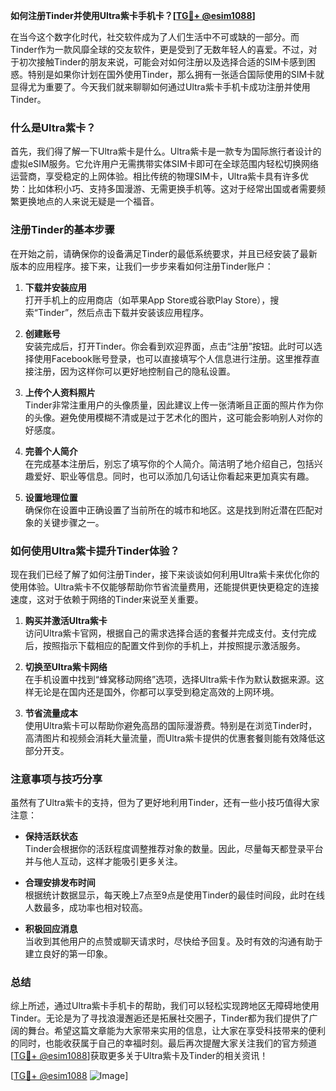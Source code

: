 **如何注册Tinder并使用Ultra紫卡手机卡？[[TG💪+ @esim1088](https://t.me/s/esim1088)]**

在当今这个数字化时代，社交软件成为了人们生活中不可或缺的一部分。而Tinder作为一款风靡全球的交友软件，更是受到了无数年轻人的喜爱。不过，对于初次接触Tinder的朋友来说，可能会对如何注册以及选择合适的SIM卡感到困惑。特别是如果你计划在国外使用Tinder，那么拥有一张适合国际使用的SIM卡就显得尤为重要了。今天我们就来聊聊如何通过Ultra紫卡手机卡成功注册并使用Tinder。

### 什么是Ultra紫卡？

首先，我们得了解一下Ultra紫卡是什么。Ultra紫卡是一款专为国际旅行者设计的虚拟eSIM服务。它允许用户无需携带实体SIM卡即可在全球范围内轻松切换网络运营商，享受稳定的上网体验。相比传统的物理SIM卡，Ultra紫卡具有许多优势：比如体积小巧、支持多国漫游、无需更换手机等。这对于经常出国或者需要频繁更换地点的人来说无疑是一个福音。

### 注册Tinder的基本步骤

在开始之前，请确保你的设备满足Tinder的最低系统要求，并且已经安装了最新版本的应用程序。接下来，让我们一步步来看如何注册Tinder账户：

1. **下载并安装应用**  
   打开手机上的应用商店（如苹果App Store或谷歌Play Store），搜索“Tinder”，然后点击下载并安装该应用程序。

2. **创建账号**  
   安装完成后，打开Tinder。你会看到欢迎界面，点击“注册”按钮。此时可以选择使用Facebook账号登录，也可以直接填写个人信息进行注册。这里推荐直接注册，因为这样你可以更好地控制自己的隐私设置。

3. **上传个人资料照片**  
   Tinder非常注重用户的头像质量，因此建议上传一张清晰且正面的照片作为你的头像。避免使用模糊不清或是过于艺术化的图片，这可能会影响别人对你的好感度。

4. **完善个人简介**  
   在完成基本注册后，别忘了填写你的个人简介。简洁明了地介绍自己，包括兴趣爱好、职业等信息。同时，也可以添加几句话让你看起来更加真实有趣。

5. **设置地理位置**  
   确保你在设置中正确设置了当前所在的城市和地区。这是找到附近潜在匹配对象的关键步骤之一。

### 如何使用Ultra紫卡提升Tinder体验？

现在我们已经了解了如何注册Tinder，接下来谈谈如何利用Ultra紫卡来优化你的使用体验。Ultra紫卡不仅能够帮助你节省流量费用，还能提供更快更稳定的连接速度，这对于依赖于网络的Tinder来说至关重要。

1. **购买并激活Ultra紫卡**  
   访问Ultra紫卡官网，根据自己的需求选择合适的套餐并完成支付。支付完成后，按照指示下载相应的配置文件到你的手机上，并按照提示激活服务。

2. **切换至Ultra紫卡网络**  
   在手机设置中找到“蜂窝移动网络”选项，选择Ultra紫卡作为默认数据来源。这样无论是在国内还是国外，你都可以享受到稳定高效的上网环境。

3. **节省流量成本**  
   使用Ultra紫卡可以帮助你避免高昂的国际漫游费。特别是在浏览Tinder时，高清图片和视频会消耗大量流量，而Ultra紫卡提供的优惠套餐则能有效降低这部分开支。

### 注意事项与技巧分享

虽然有了Ultra紫卡的支持，但为了更好地利用Tinder，还有一些小技巧值得大家注意：

- **保持活跃状态**  
  Tinder会根据你的活跃程度调整推荐对象的数量。因此，尽量每天都登录平台并与他人互动，这样才能吸引更多关注。

- **合理安排发布时间**  
  根据统计数据显示，每天晚上7点至9点是使用Tinder的最佳时间段，此时在线人数最多，成功率也相对较高。

- **积极回应消息**  
  当收到其他用户的点赞或聊天请求时，尽快给予回复。及时有效的沟通有助于建立良好的第一印象。

### 总结

综上所述，通过Ultra紫卡手机卡的帮助，我们可以轻松实现跨地区无障碍地使用Tinder。无论是为了寻找浪漫邂逅还是拓展社交圈子，Tinder都为我们提供了广阔的舞台。希望这篇文章能为大家带来实用的信息，让大家在享受科技带来的便利的同时，也能收获属于自己的幸福时刻。最后再次提醒大家关注我们的官方频道[[TG💪+ @esim1088](https://t.me/s/esim1088)]获取更多关于Ultra紫卡及Tinder的相关资讯！

[[TG💪+ @esim1088](https://t.me/s/esim1088) ![Image](https://i.postimg.cc/4NQfJmqS/Snipaste-2025-05-13-00-14-12.png)]